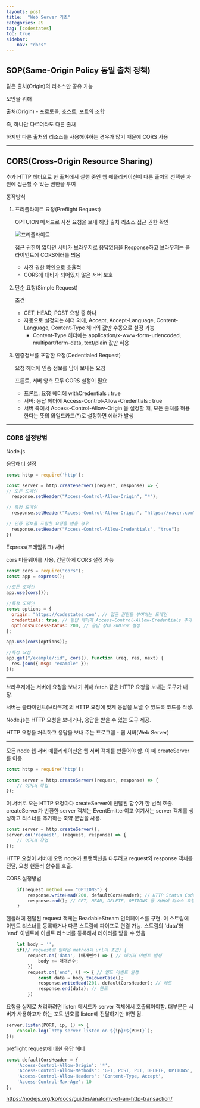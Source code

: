```yaml
---
layouts: post
title:  "Web Server 기초"
categories: JS
tag: [codestates]
toc: true
sidebar:
    nav: "docs"
---
```


## SOP(Same-Origin Policy 동일 출처 정책)

같은 출처(Origin)의 리소스만 공유 가능

보안을 위해

출처(Origin) - 포로토콜, 호스트, 포트의 조합

즉, 하나만 다르더라도 다른 출처

하지만 다른 출처의 리소스를 사용해야하는 경우가 많기 때문에 CORS 사용

---

## CORS(Cross-Origin Resource Sharing)

추가 HTTP 헤더으로 한 출처에서 실행 중인 웹 애플리케이션이 다른 출처의 선택한 자원에 접근할 수 있는 권한을 부여

동작방식

1. 프리플라이트 요청(Preflight Request)
    
    OPTUION 메서드로 사전 요청을 보내 해당 출처 리소스 접근 권한 확인
    
    <html>
    <img src= "https://velog.velcdn.com/images/sangbin2/post/65963e70-5785-479c-8b47-cc6aec812d7d/image.png" alt="프리플라이트">
    </html><br/>


    접근 권한이 없다면 서버가 브라우저로 응답없음을 Response하고 브라우저는 클라이언트에 CORS에러를 띄움

    - 사전 권한 확인으로 효율적
    - CORS에 대비가 되어있지 않은 서버 보호<br/>



2. 단순 요청(Simple Request)
   
    조건
    - GET, HEAD, POST 요청 중 하나
    - 자동으로 설정되는 헤더 외에, Accept, Accept-Language, Content-Language, Content-Type 헤더의 값만 수동으로 설정 가능
      - Content-Type 헤더에는 application/x-www-form-urlencoded, multipart/form-data, text/plain 값만 허용<br/>



3. 인증정보를 포함한 요청(Cedentialed Request)

    요청 헤더에 인증 정보를 담아 보내는 요청

    프론트, 서버 양측 모두 CORS 설정이 필요

   - 프론트: 요청 헤더에 withCredentials : true
   - 서버: 응답 헤더에 Access-Control-Allow-Credentials : true
   - 서버 측에서 Access-Control-Allow-Origin 을 설정할 때, 모든 출처를 허용한다는 뜻의 와일드카드(*)로 설정하면 에러가 발생

---

### CORS 설정방법

Node.js

응답해더 설정

```js
const http = require('http');

const server = http.createServer((request, response) => {
// 모든 도메인
  response.setHeader("Access-Control-Allow-Origin", "*");

// 특정 도메인
  response.setHeader("Access-Control-Allow-Origin", "https://naver.com");

// 인증 정보를 포함한 요청을 받을 경우
  response.setHeader("Access-Control-Allow-Credentials", "true");
})
```

Express(프레임워크) 서버

cors 미들웨어를 사용, 간단하게 CORS 설정 가능

```js
const cors = require("cors");
const app = express();

//모든 도메인
app.use(cors());

//특정 도메인
const options = {
  origin: "https://codestates.com", // 접근 권한을 부여하는 도메인
  credentials: true, // 응답 헤더에 Access-Control-Allow-Credentials 추가
  optionsSuccessStatus: 200, // 응답 상태 200으로 설정
};

app.use(cors(options));

//특정 요청
app.get("/example/:id", cors(), function (req, res, next) {
  res.json({ msg: "example" });
});
```

---

브라우저에는 서버에 요청을 보내기 위해 fetch 같은 HTTP 요청을 보내는 도구가 내장.
 
서버는 클라이언트(브라우저)의 HTTP 요청에 맞게 응답을 보낼 수 있도록 코드를 작성.

Node.js는 HTTP 요청을 보내거나, 응답을 받을 수 있는 도구 제공.

HTTP 요청을 처리하고 응답을 보내 주는 프로그램 - 웹 서버(Web Server)

---

모든 node 웹 서버 애플리케이션은 웹 서버 객체를 만들어야 함. 이 때 createServer를 이용.
```js
const http = require('http');

const server = http.createServer((request, response) => {
    // 여기서 작업
});
```
이 서버로 오는 HTTP 요청마다 createServer에 전달된 함수가 한 번씩 호출. createServer가 반환한 server 객체는 EventEmitter이고 여기서는 server 객체를 생성하고 리스너를 추가하는 축약 문법을 사용.


```js
const server = http.createServer();
server.on('request', (request, response) => {
    // 여기서 작업
});
```
HTTP 요청이 서버에 오면 node가 트랜잭션을 다루려고 request와 response 객체를 전달, 요청 핸들러 함수를 호출.


CORS 설정방법
```js
    if(request.method === "OPTIONS") {
        response.writeHead(200, defaultCorsHeader); // HTTP Status Codes / 200 - OK (GET) 요청의 성공
        response.end(); // GET, HEAD, DELETE, OPTIONS 등 서버에 리소스 요청 경우 body가 필요하지 않음
    }
```


핸들러에 전달된 request 객체는 ReadableStream 인터페이스를 구현. 이 스트림에 이벤트 리스너를 등록하거나 다른 스트림에 파이프로 연결 가능. 스트림의 'data'와 'end' 이벤트에 이벤트 리스너를 등록해서 데이터를 받을 수 있음
```js
    let body = ''; 
    if(// request로 받아온 method와 url의 조건) {
        request.on('data', (매개변수) => { // 데이터 이벤트 발생
            body += 매개변수;
        })
        request.on('end', () => { // 엔드 이벤트 발생
            const data = body.toLowerCase(); 
            response.writeHead(201, defaultCorsHeader); // 헤드
            response.end(data); // 엔드
        })
```


요청을 실제로 처리하려면 listen 메서드가 server 객체에서 호출되어야함. 대부분은 서버가 사용하고자 하는 포트 번호를 listen에 전달하기만 하면 됨.
```js
server.listen(PORT, ip, () => {
    console.log(`http server listen on ${ip}:${PORT}`);
});
```


preflight request에 대한 응답 헤더
```js
const defaultCorsHeader = {
    'Access-Control-Allow-Origin': '*',
    'Access-Control-Allow-Methods': 'GET, POST, PUT, DELETE, OPTIONS',
    'Access-Control-Allow-Headers': 'Content-Type, Accept',
    'Access-Control-Max-Age': 10
};
```

<https://nodejs.org/ko/docs/guides/anatomy-of-an-http-transaction/>
